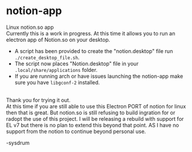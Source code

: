 # notion-app
Linux notion.so app <br>
Currently this is a work in progress. At this time it allows you to run an electron app of Notion.so on your desktop.
* A script has been provided to create the "notion.desktop" file run `./create_desktop_file.sh`.
* The script now places "Notion.desktop" file in your `.local/share/applications` folder.
* If you are running arch or have issues launching the notion-app make sure you have `libgconf-2` installed.
<br>
Thank you for trying it out.
<br>
At this time if you are still able to use this Electron PORT of notion for linux then that is great. But notion.so is still refusing to build ingration for or radopt the use of this project.
I will be releasing a rebuild with support for EL v7 but there is no plan to extend this beyond that point. AS I have no support from the notion to continue beyond personal use.


-sysdrum 
